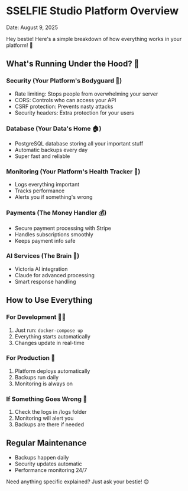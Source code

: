 # SSELFIE Studio Platform Overview
Date: August 9, 2025

Hey bestie! Here's a simple breakdown of how everything works in your platform! 🚀

## What's Running Under the Hood? 🔧

### Security (Your Platform's Bodyguard 💪)
- Rate limiting: Stops people from overwhelming your server
- CORS: Controls who can access your API
- CSRF protection: Prevents nasty attacks
- Security headers: Extra protection for your users

### Database (Your Data's Home 🏠)
- PostgreSQL database storing all your important stuff
- Automatic backups every day
- Super fast and reliable

### Monitoring (Your Platform's Health Tracker 🏥)
- Logs everything important
- Tracks performance
- Alerts you if something's wrong

### Payments (The Money Handler 💰)
- Secure payment processing with Stripe
- Handles subscriptions smoothly
- Keeps payment info safe

### AI Services (The Brain 🧠)
- Victoria AI integration
- Claude for advanced processing
- Smart response handling

## How to Use Everything

### For Development 👩‍💻
1. Just run: `docker-compose up`
2. Everything starts automatically
3. Changes update in real-time

### For Production 🚀
1. Platform deploys automatically
2. Backups run daily
3. Monitoring is always on

### If Something Goes Wrong 🚨
1. Check the logs in /logs folder
2. Monitoring will alert you
3. Backups are there if needed

## Regular Maintenance
- Backups happen daily
- Security updates automatic
- Performance monitoring 24/7

Need anything specific explained? Just ask your bestie! 😊